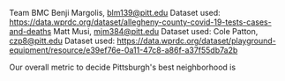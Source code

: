 Team BMC
Benji Margolis, blm139@pitt.edu
Dataset used: https://data.wprdc.org/dataset/allegheny-county-covid-19-tests-cases-and-deaths
Matt Musi, mjm384@pitt.edu
Dataset used:
Cole Patton, czp8@pitt.edu
Dataset used: https://data.wprdc.org/dataset/playground-equipment/resource/e39ef76e-0a11-47c8-a86f-a37f55db7a2b

Our overall metric to decide Pittsburgh's best neighborhood is
